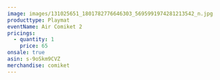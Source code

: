 ```yaml
---
image: images/131025651_1801782776646303_5695991974281213542_n.jpg
producttype: Playmat
eventName: Air Comiket 2
pricings:
  - quantity: 1
    price: 65
onsale: true
asin: s-9oSkm9CVZ
merchandise: comiket
---
```

